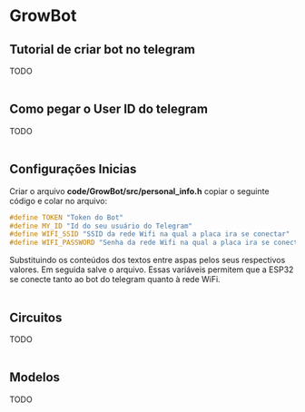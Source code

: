 # GrowBot #
## Tutorial de criar bot no telegram ##
TODO
<br/>
<br/>

## Como pegar o User ID do telegram ##
TODO 
<br/>
<br/>

## Configurações Inicias ##
Criar o arquivo **code/GrowBot/src/personal_info.h** copiar o seguinte código e colar no arquivo:

```c++
#define TOKEN "Token do Bot"
#define MY_ID "Id do seu usuário do Telegram"
#define WIFI_SSID "SSID da rede Wifi na qual a placa ira se conectar"
#define WIFI_PASSWORD "Senha da rede Wifi na qual a placa ira se conectar"
```

Substituindo os conteúdos dos textos entre aspas pelos seus respectivos valores. Em seguida salve o arquivo. Essas variáveis permitem que a ESP32 se conecte tanto ao bot do telegram quanto à rede WiFi.
<br/>
<br/>

## Circuitos ##
TODO
<br/>
<br/>

## Modelos ##
TODO
<br/>
<br/>
